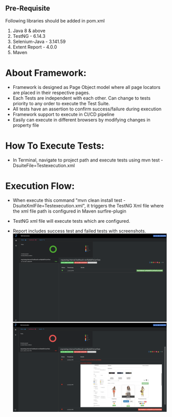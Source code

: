 ## Pre-Requisite

Following libraries should be added in pom.xml

1. Java 8 & above
2. TestNG - 6.14.3
3. Selenium-Java - 3.141.59
4. Extent Report - 4.0.0
5. Maven

   


# About Framework:
- Framework is designed as Page Object model where all page locators are placed in their respective pages.
- Each Tests are independent with each other. Can change to tests priority to any order to execute the Test Suite.
- All tests have an assertion to confirm success/failure during execution
- Framework support to execute in CI/CD pipeline
- Easily can execute in different browsers by modifying changes in property file

# How To Execute Tests:
- In Terminal, navigate to project path and execute tests using mvn test -DsuiteFile=Testexecution.xml

# Execution Flow:
- When execute this command "mvn clean install test -DsuiteXmlFile=Testexecution.xml", it triggers the TestNG Xml file where the xml file path is configured in Maven surfire-plugin
- TestNG xml file will execute tests which are configured.

- Report includes success test and failed tests with screenshots.
![Test Failure](/images/TestSuccess.png)
![Test Success](/images/TestFailure.png)

